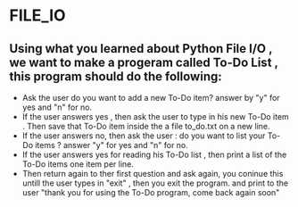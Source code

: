 # FILE_IO


## Using what you learned about Python File I/O , we want to make a progeram called To-Do List , this program should do the following:
- Ask the user do you want to add a new To-Do item? answer by "y" for yes and "n" for no.
- If the user answers yes , then ask the user to type in his new To-Do item . Then save that To-Do item inside the a file to_do.txt on a new line.
- If the user answers no, then ask the user : do you want to list your To-Do items ? answer "y" for yes and "n" for no. 
- If the user answers yes for reading his To-Do list , then print a list of the To-Do items one item per line.
- Then return again to ther first question and ask again, you coninue this untill the user types in "exit" , then you exit the program. and print to the user "thank you for using the To-Do program, come back again soon"
